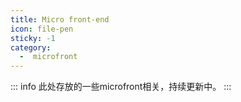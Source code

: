 ```yaml
---
title: Micro front-end
icon: file-pen
sticky: -1
category:
  -  microfront
---
```


<!-- more -->
::: info
此处存放的一些microfront相关，持续更新中。
:::
<Catalog  />
